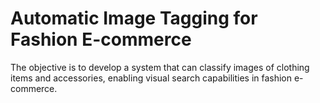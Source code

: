 # Automatic Image Tagging for Fashion E-commerce
The objective is to develop a system that can classify images of clothing items and accessories, enabling visual search capabilities in fashion e-commerce.
